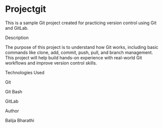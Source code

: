 # Projectgit

This is a sample Git project created for practicing version control using Git and GitLab.

Description

The purpose of this project is to understand how Git works, including basic commands like clone, add, commit, push, pull, and branch management. This project will help build hands-on experience with real-world Git workflows and improve version control skills.

Technologies Used

Git

Git Bash

GitLab

Author

Balija Bharathi

